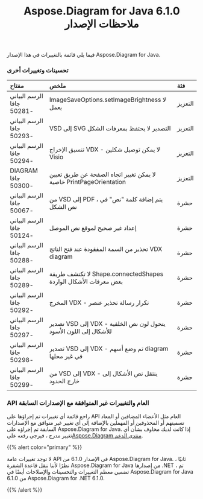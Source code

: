 ﻿---
title: Aspose.Diagram for Java 6.1.0 ملاحظات الإصدار
type: docs
weight: 110
url: /ar/java/aspose-diagram-for-java-6-1-0-release-notes/
---
فيما يلي قائمة بالتغييرات في هذا الإصدار Aspose.Diagram for Java.
### **تحسينات وتغييرات أخرى**

|**مفتاح** |**ملخص** |**فئة** |
|:- |:- |:- |
| الرسم البياني جافا -50281| ImageSaveOptions.setImageBrightness لا يعمل| التعزيز|
|الرسم البياني جافا -50293| VSD إلى SVG التصدير لا يحتفظ بمعرفات الشكل| التعزيز|
| الرسم البياني جافا -50294| تنسيق الإخراج VDX - لا يمكن توصيل شكلين Visio| التعزيز|
| DIAGRAM جافا -50300| لا يمكن تغيير اتجاه الصفحة عن طريق تعيين خاصية PrintPageOrientation| التعزيز|
| الرسم البياني جافا -50067| من VSD إلى PDF ، يتم إضافة كلمة "نص" في نص الشكل| حشرة|
| الرسم البياني جافا -50124| إعداد غير صحيح لموقع نص الموصل| حشرة|
| الرسم البياني جافا -50288| تحذير من السمة المفقودة عند فتح الناتج VDX diagram| حشرة|
| الرسم البياني جافا -50289| لا تكتشف طريقة Shape.connectedShapes بعض معرفات الأشكال الواردة| حشرة|
| الرسم البياني جافا -50292| المخرج VDX - تكرار رسالة تحذير عنصر| حشرة|
| الرسم البياني جافا -50297| تصدير VSD إلى VDX - يتحول لون نص الخلفية للأشكال إلى اللون الأسود| حشرة|
| الرسم البياني جافا -50298| تصدير VSD إلى VDX - تم وضع أسهم diagram في غير محلها| حشرة|
|الرسم البياني جافا -50299| من VSD إلى VDX - ينتقل نص الأشكال إلى خارج الحدود| حشرة|
### **API العام والتغييرات غير المتوافقة مع الإصدارات السابقة**
راجع قائمة أي تغييرات تم إجراؤها على API العام مثل الأعضاء المضافين أو المعاد تسميتهم أو المحذوفين أو المهملين بالإضافة إلى أي تغيير غير متوافق مع الإصدارات السابقة تم إجراؤه على Aspose.Diagram for Java. إذا كانت لديك مخاوف بشأن أي تغيير مدرج ، فيرجى رفعه على[Aspose.Diagram منتدى الدعم](https://forum.aspose.com/c/diagram/17).

{{% alert color="primary" %}} 

لا توجد تغييرات عامة API في الإصدار 6.1.0 من Aspose.Diagram for Java. ثانيًا ، نظرًا لأننا ننقل قاعدة الشفرة Aspose.Diagram for Java من إصدارها .NET ، تم تضمين معظم التغييرات والتحسينات والإصلاحات أيضًا في Aspose.Diagram for Java 6.1.0 من Aspose.Diagram for .NET 6.1.0.

{{% /alert %}}
